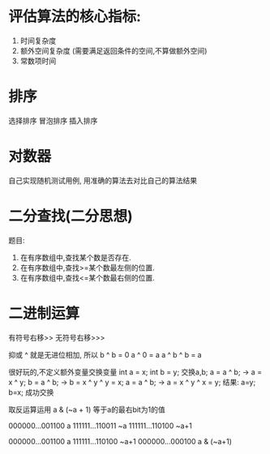 # 评估算法的核心指标:
1. 时间复杂度
2. 额外空间复杂度 (需要满足返回条件的空间,不算做额外空间)
3. 常数项时间

# 排序
选择排序
冒泡排序
插入排序

# 对数器
自己实现随机测试用例, 用准确的算法去对比自己的算法结果

# 二分查找(二分思想)
题目:
1. 在有序数组中,查找某个数是否存在.
2. 在有序数组中,查找>=某个数最左侧的位置.
3. 在有序数组中,查找<=某个数最右侧的位置.



# 二进制运算
有符号右移>>
无符号右移>>>

抑或 ^  就是无进位相加, 所以
b ^ b = 0
a ^ 0 = a
a ^ b ^ b = a

很好玩的,不定义额外变量交换变量
int a = x; int b = y;
交换a,b;
a = a ^ b; -> a = x ^ y;
b = a ^ b; -> b = x ^ y ^ y = x;
a = a ^ b; -> a = x ^ y ^ x = y;
结果: a=y; b=x; 成功交换

取反运算运用
a & (~a + 1) 等于a的最右bit为1的值

000000...001100  a
111111...110011  ~a
111111...110100  ~a+1

000000...001100  a
111111...110100  ~a+1
000000...000100  a & (~a+1)
